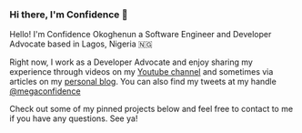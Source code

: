 ### Hi there, I'm Confidence 👋

Hello! I'm Confidence Okoghenun a Software Engineer and Developer Advocate based in Lagos, Nigeria 🇳🇬

Right now, I work as a Developer Advocate and enjoy sharing my experience through videos on my [Youtube channel](https://youtube.com/@megaconfidence) and sometimes via articles on my [personal blog](https://confidence.sh/). You can also find my tweets at my handle [@megaconfidence](https://twitter.com/megaconfidence)

Check out some of my pinned projects below and feel free to contact to me if you have any questions. See ya!


<!--
**megaconfidence/megaconfidence** is a ✨ _special_ ✨ repository because its `README.md` (this file) appears on your GitHub profile.

Here are some ideas to get you started:

- 🔭 I’m currently working on ...
- 🌱 I’m currently learning ...
- 👯 I’m looking to collaborate on ...
- 🤔 I’m looking for help with ...
- 💬 Ask me about ...
- 📫 How to reach me: ...
- 😄 Pronouns: ...
- ⚡ Fun fact: ...
-->

